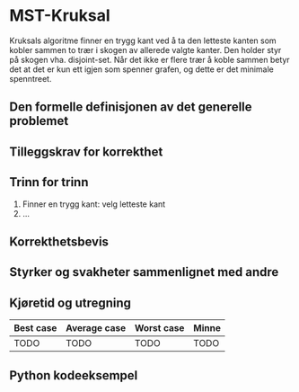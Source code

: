 # MST-Kruksal
<!-- [I5] Forstå MST-Kruskal -->

<!-- 
1. Kjenne den formelle definisjonen av det generelle problemet den løser
2. Kjenne til eventuelle tilleggskrav den stiller for å være korrekt
3. Vite hvordan den oppfører seg; kunne utføre algoritmen, trinn for trinn!
4. Forstå korrekthetsbeviset; hvordan og hvorfor virker algoritmen egentlig?
5. Kjenne til eventuelle styrker eller svakheter, sammenlignet med andre
6. Kjenne kjøretidene under ulike omstendigheter, og forstå utregningen
-->

Kruksals algoritme finner en trygg kant ved å ta den letteste kanten som kobler sammen to trær i skogen av allerede valgte kanter. Den holder styr på skogen vha. disjoint-set. Når det ikke er flere trær å koble sammen betyr det at det er kun ett igjen som spenner grafen, og dette er det minimale spenntreet.

## Den formelle definisjonen av det generelle problemet
<!-- Et problem er relasjonen mellom input og output -->

## Tilleggskrav for korrekthet
<!-- Korrekhet: algoritmer virker, gir det svaret den skal -->
<!-- Eks: Binary search må ha en sortert liste -->

## Trinn for trinn
<!-- Pseudokode med forklaring -->
1. Finner en trygg kant: velg letteste kant
2. ...

## Korrekthetsbevis

## Styrker og svakheter sammenlignet med andre

## Kjøretid og utregning
<!-- Under ulike omstendigheter -->

Best case | Average case | Worst case | Minne
---------|----------|---------|---------
 TODO | TODO | TODO | TODO

## Python kodeeksempel
